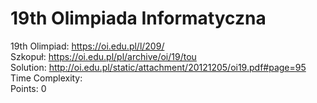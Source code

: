 # 19th Olimpiada Informatyczna
19th Olimpiad: https://oi.edu.pl/l/209/<br />
Szkopuł: https://oi.edu.pl/pl/archive/oi/19/tou <br />
Solution: http://oi.edu.pl/static/attachment/20121205/oi19.pdf#page=95 <br />
Time Complexity: <br />
Points: 0 <br />